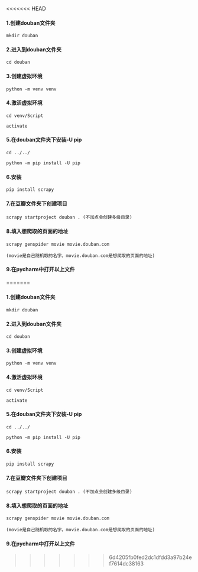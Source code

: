 <<<<<<< HEAD
#### 1.创建douban文件夹

```
mkdir douban
```

#### 2.进入到douban文件夹

```
cd douban
```

#### 3.创建虚拟环境

```
python -m venv venv
```

#### 4.激活虚拟环境

```
cd venv/Script

activate
```

#### 5.在douban文件夹下安装-U pip

```
cd ../../

python -m pip install -U pip
```

#### 6.安装

```
pip install scrapy
```

#### 7.在豆瓣文件夹下创建项目

```
scrapy startproject douban . (不加点会创建多级目录)
```

#### 8.填入想爬取的页面的地址

```
scrapy genspider movie movie.douban.com

(movie是自己随机取的名字。movie.douban.com是想爬取的页面的地址)
```

#### 9.在pycharm中打开以上文件









=======
#### 1.创建douban文件夹

```
mkdir douban
```

#### 2.进入到douban文件夹

```
cd douban
```

#### 3.创建虚拟环境

```
python -m venv venv
```

#### 4.激活虚拟环境

```
cd venv/Script

activate
```

#### 5.在douban文件夹下安装-U pip

```
cd ../../

python -m pip install -U pip
```

#### 6.安装

```
pip install scrapy
```

#### 7.在豆瓣文件夹下创建项目

```
scrapy startproject douban . (不加点会创建多级目录)
```

#### 8.填入想爬取的页面的地址

```
scrapy genspider movie movie.douban.com

(movie是自己随机取的名字。movie.douban.com是想爬取的页面的地址)
```

#### 9.在pycharm中打开以上文件









>>>>>>> 6d4205fb0fed2dc1dfdd3a97b24ef7614dc38163
